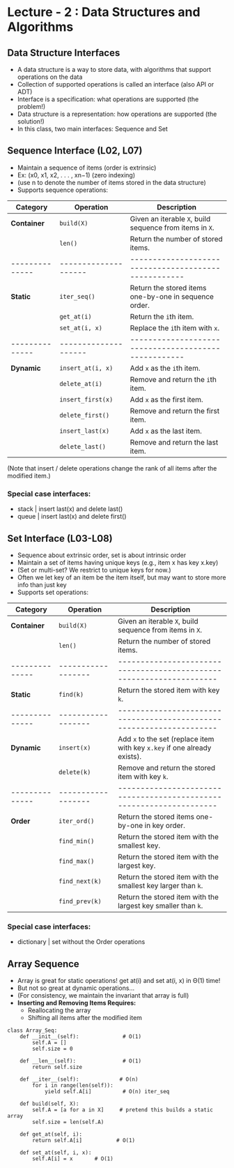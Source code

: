 # Lecture - 2 : Data Structures and Algorithms

## Data Structure Interfaces

- A data structure is a way to store data, with algorithms that support operations on the data
- Collection of supported operations is called an interface (also API or ADT)
- Interface is a specification: what operations are supported (the problem!)
- Data structure is a representation: how operations are supported (the solution!)
- In this class, two main interfaces: Sequence and Set 

## Sequence Interface (L02, L07)
- Maintain a sequence of items (order is extrinsic)
- Ex: (x0, x1, x2, . . . , xn−1) (zero indexing)
- (use n to denote the number of items stored in the data structure)
- Supports sequence operations: 

| **Category** | **Operation**      | **Description**                                    |
|--------------|--------------------|----------------------------------------------------|
| **Container**| `build(X)`         | Given an iterable `X`, build sequence from items in `X`. |
|              | `len()`            | Return the number of stored items.                 |
|--------------|--------------------|----------------------------------------------------|
| **Static**   | `iter_seq()`       | Return the stored items one-by-one in sequence order. |
|              | `get_at(i)`        | Return the `i`th item.                             |
|              | `set_at(i, x)`     | Replace the `i`th item with `x`.                   |
|--------------|--------------------|----------------------------------------------------|
| **Dynamic**  | `insert_at(i, x)`  | Add `x` as the `i`th item.                         |
|              | `delete_at(i)`     | Remove and return the `i`th item.                 |
|              | `insert_first(x)`  | Add `x` as the first item.                        |
|              | `delete_first()`   | Remove and return the first item.                |
|              | `insert_last(x)`   | Add `x` as the last item.                         |
|              | `delete_last()`    | Remove and return the last item.                 |

(Note that insert / delete operations change the rank of all items after the modified item.)



### Special case interfaces:
 - stack | insert last(x) and delete last()
 - queue | insert last(x) and delete first()

## Set Interface (L03-L08)
- Sequence about extrinsic order, set is about intrinsic order
- Maintain a set of items having unique keys (e.g., item x has key x.key)
- (Set or multi-set? We restrict to unique keys for now.)
- Often we let key of an item be the item itself, but may want to store more info than just key
- Supports set operations: 

| **Category** | **Operation**    | **Description**                                                    |
|--------------|------------------|--------------------------------------------------------------------|
| **Container**| `build(X)`       | Given an iterable `X`, build sequence from items in `X`.          |
|              | `len()`          | Return the number of stored items.                                |
|--------------|------------------|--------------------------------------------------------------------|
| **Static**   | `find(k)`        | Return the stored item with key `k`.                              |
|--------------|------------------|--------------------------------------------------------------------|
| **Dynamic**  | `insert(x)`      | Add `x` to the set (replace item with key `x.key` if one already exists). |
|              | `delete(k)`      | Remove and return the stored item with key `k`.                   |
|--------------|------------------|--------------------------------------------------------------------|
| **Order**    | `iter_ord()`     | Return the stored items one-by-one in key order.                  |
|              | `find_min()`     | Return the stored item with the smallest key.                     |
|              | `find_max()`     | Return the stored item with the largest key.                      |
|              | `find_next(k)`   | Return the stored item with the smallest key larger than `k`.     |
|              | `find_prev(k)`   | Return the stored item with the largest key smaller than `k`.     |


### Special case interfaces:
- dictionary | set without the Order operations

## Array Sequence
- Array is great for static operations! get at(i) and set at(i, x) in Θ(1) time!
- But not so great at dynamic operations...
- (For consistency, we maintain the invariant that array is full)
- **Inserting and Removing Items Requires:**
  - Reallocating the array
  - Shifting all items after the modified item
 



```
class Array_Seq:
    def __init__(self):              # O(1)
        self.A = []
        self.size = 0
        
    def __len__(self):               # O(1)
        return self.size
        
    def __iter__(self):             # O(n)
        for i in range(len(self)):
            yield self.A[i]          # O(n) iter_seq

    def build(self, X):      
        self.A = [a for a in X]     # pretend this builds a static array
        self.size = len(self.A)
        
    def get_at(self, i):
        return self.A[i]           # O(1)

    def set_at(self, i, x):
        self.A[i] = x       # O(1)

```
